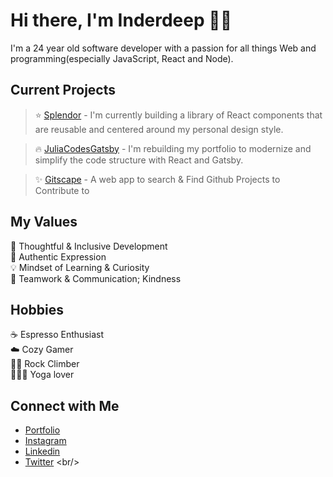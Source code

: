 # Hi there, I'm Inderdeep  👋🏻
I'm a 24 year old software developer with a passion for all things Web and programming(especially JavaScript, React and Node).

## Current Projects <br/>
> ⭐️ [Splendor](https://github.com/juliajcodes/Splender) - I'm currently building a library of React components that are reusable and centered around my personal design style.

> 🔥 [JuliaCodesGatsby](https://github.com/juliajcodes/JuliaCodesGatsby) - I'm rebuilding my portfolio to modernize and simplify the code structure with React and Gatsby.

> ✨ [Gitscape](https://github.com/juliajcodes/gitscape) - A web app to search & Find Github Projects to Contribute to



## My Values
🧠 Thoughtful & Inclusive Development <br/>
🖤 Authentic Expression <br/>
💡 Mindset of Learning & Curiosity <br/>
🙌 Teamwork & Communication; Kindness

## Hobbies
☕️ Espresso Enthusiast <br/>
☁️ Cozy Gamer </br>
🧗🏼 Rock Climber </br>
🧘🏼‍♀️ Yoga lover

## Connect with Me
- [Portfolio](https://www.juliacodes.com/) <br/>
- [Instagram](https://www.instagram.com/inderdeepsync/) <br/>
- [Linkedin](https://www.linkedin.com/in/inderdeep-sync/) <br/>
- [Twitter]([https://twitter.com/julia_codes](https://twitter.com/InderdeepSync)) <br/>
